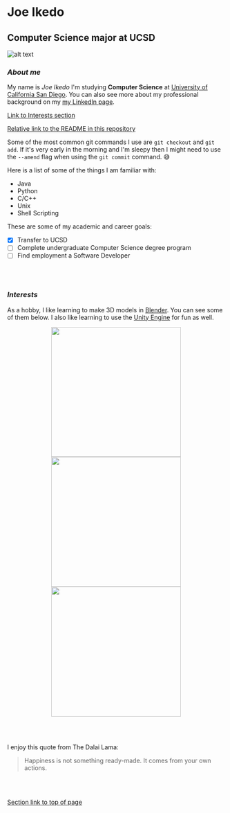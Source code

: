 # Joe Ikedo
## Computer Science major at UCSD

![alt text](https://i.imgur.com/n9z7YkR.jpg "Joe Ikedo")
### *About me*
My name is *Joe Ikedo* I'm studying **Computer Science** at [University of California San Diego](https://ucsd.edu/). You can also see more about my professional background on my [my LinkedIn page](https://www.linkedin.com/in/joe-ikedo/).

[Link to Interests section](#interests)

[Relative link to the README in this repository](README.md)

Some of the most common git commands I use are `git checkout` and `git add`. If it's very early in the morning and I'm sleepy then I might need to use the `--amend` flag when using the `git commit` command. :sweat_smile:

Here is a list of some of the things I am familiar with:
- Java
- Python
- C/C++
- Unix
- Shell Scripting

These are some of my academic and career goals:
- [x] Transfer to UCSD
- [ ] Complete undergraduate Computer Science degree program
- [ ] Find employment a Software Developer

<br></br>

### *Interests*
As a hobby, I like learning to make 3D models in [Blender](https://en.wikipedia.org/wiki/Blender_(software)). You can see some of them below. I also like learning to use the [Unity Engine](https://unity.com/) for fun as well.

<p align="middle">
  <img src="https://i.imgur.com/Mj91I32.png" width="300" />
  <img src="https://i.imgur.com/w2ESOC4.png" width="300" /> 
  <img src="https://i.imgur.com/POrZAfs.jpg" width="300" />
</p>

<br></br>

I enjoy this quote from The Dalai Lama:
> Happiness is not something ready-made. It comes from your own actions. 


<br></br>

[Section link to top of page](#joe-ikedo)

